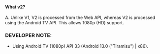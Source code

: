 #### What v2?

A. Unlike V1, V2 is processed from the Web API, whereas V2 is processed using the Android TV API.
   This allows 1080p (HD) support.


### DEVELOPER NOTE:
- Using Android TV (1080p) API 33 (Android 13.0 ("Tiramisu") | x86).